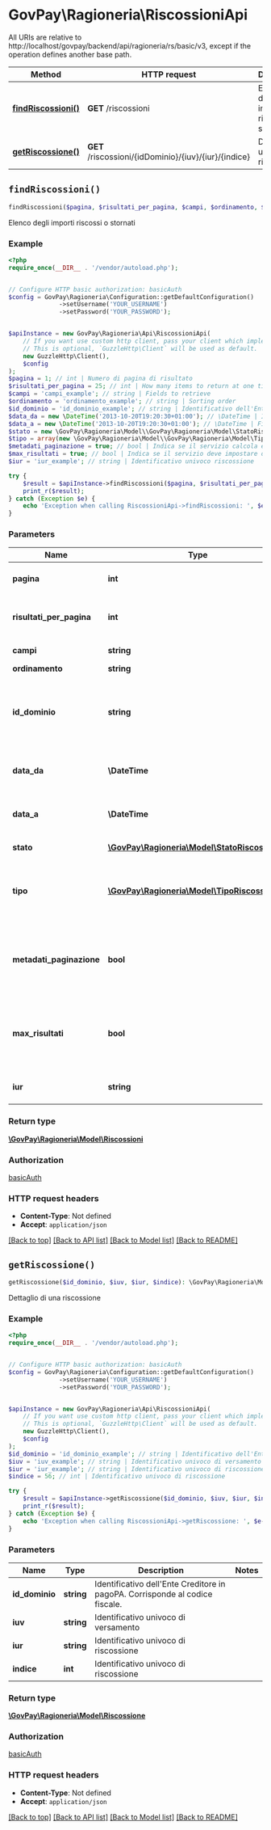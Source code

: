 # GovPay\Ragioneria\RiscossioniApi

All URIs are relative to http://localhost/govpay/backend/api/ragioneria/rs/basic/v3, except if the operation defines another base path.

| Method | HTTP request | Description |
| ------------- | ------------- | ------------- |
| [**findRiscossioni()**](RiscossioniApi.md#findRiscossioni) | **GET** /riscossioni | Elenco degli importi riscossi o stornati |
| [**getRiscossione()**](RiscossioniApi.md#getRiscossione) | **GET** /riscossioni/{idDominio}/{iuv}/{iur}/{indice} | Dettaglio di una riscossione |


## `findRiscossioni()`

```php
findRiscossioni($pagina, $risultati_per_pagina, $campi, $ordinamento, $id_dominio, $data_da, $data_a, $stato, $tipo, $metadati_paginazione, $max_risultati, $iur): \GovPay\Ragioneria\Model\Riscossioni
```

Elenco degli importi riscossi o stornati

### Example

```php
<?php
require_once(__DIR__ . '/vendor/autoload.php');


// Configure HTTP basic authorization: basicAuth
$config = GovPay\Ragioneria\Configuration::getDefaultConfiguration()
              ->setUsername('YOUR_USERNAME')
              ->setPassword('YOUR_PASSWORD');


$apiInstance = new GovPay\Ragioneria\Api\RiscossioniApi(
    // If you want use custom http client, pass your client which implements `GuzzleHttp\ClientInterface`.
    // This is optional, `GuzzleHttp\Client` will be used as default.
    new GuzzleHttp\Client(),
    $config
);
$pagina = 1; // int | Numero di pagina di risultato
$risultati_per_pagina = 25; // int | How many items to return at one time
$campi = 'campi_example'; // string | Fields to retrieve
$ordinamento = 'ordinamento_example'; // string | Sorting order
$id_dominio = 'id_dominio_example'; // string | Identificativo dell'Ente Creditore in pagoPA. Corrisponde al codice fiscale.
$data_da = new \DateTime('2013-10-20T19:20:30+01:00'); // \DateTime | Inizio della finestra temporale di osservazione
$data_a = new \DateTime('2013-10-20T19:20:30+01:00'); // \DateTime | Fine della finestra temporale di osservazione
$stato = new \GovPay\Ragioneria\Model\\GovPay\Ragioneria\Model\StatoRiscossione(); // \GovPay\Ragioneria\Model\StatoRiscossione | Stato della riscossione
$tipo = array(new \GovPay\Ragioneria\Model\\GovPay\Ragioneria\Model\TipoRiscossione()); // \GovPay\Ragioneria\Model\TipoRiscossione[] | Tipologia della riscossione (default [ENTRATA, MBT] )
$metadati_paginazione = true; // bool | Indica se il servizio calcola e valorizza i dati di paginazione o meno
$max_risultati = true; // bool | Indica se il servizio deve impostare o meno il limite sul calcolo del numero di risultati
$iur = 'iur_example'; // string | Identificativo univoco riscossione

try {
    $result = $apiInstance->findRiscossioni($pagina, $risultati_per_pagina, $campi, $ordinamento, $id_dominio, $data_da, $data_a, $stato, $tipo, $metadati_paginazione, $max_risultati, $iur);
    print_r($result);
} catch (Exception $e) {
    echo 'Exception when calling RiscossioniApi->findRiscossioni: ', $e->getMessage(), PHP_EOL;
}
```

### Parameters

| Name | Type | Description  | Notes |
| ------------- | ------------- | ------------- | ------------- |
| **pagina** | **int**| Numero di pagina di risultato | [optional] [default to 1] |
| **risultati_per_pagina** | **int**| How many items to return at one time | [optional] [default to 25] |
| **campi** | **string**| Fields to retrieve | [optional] |
| **ordinamento** | **string**| Sorting order | [optional] |
| **id_dominio** | **string**| Identificativo dell&#39;Ente Creditore in pagoPA. Corrisponde al codice fiscale. | [optional] |
| **data_da** | **\DateTime**| Inizio della finestra temporale di osservazione | [optional] |
| **data_a** | **\DateTime**| Fine della finestra temporale di osservazione | [optional] |
| **stato** | [**\GovPay\Ragioneria\Model\StatoRiscossione**](../Model/.md)| Stato della riscossione | [optional] |
| **tipo** | [**\GovPay\Ragioneria\Model\TipoRiscossione[]**](../Model/\GovPay\Ragioneria\Model\TipoRiscossione.md)| Tipologia della riscossione (default [ENTRATA, MBT] ) | [optional] |
| **metadati_paginazione** | **bool**| Indica se il servizio calcola e valorizza i dati di paginazione o meno | [optional] [default to true] |
| **max_risultati** | **bool**| Indica se il servizio deve impostare o meno il limite sul calcolo del numero di risultati | [optional] [default to true] |
| **iur** | **string**| Identificativo univoco riscossione | [optional] |

### Return type

[**\GovPay\Ragioneria\Model\Riscossioni**](../Model/Riscossioni.md)

### Authorization

[basicAuth](../../README.md#basicAuth)

### HTTP request headers

- **Content-Type**: Not defined
- **Accept**: `application/json`

[[Back to top]](#) [[Back to API list]](../../README.md#endpoints)
[[Back to Model list]](../../README.md#models)
[[Back to README]](../../README.md)

## `getRiscossione()`

```php
getRiscossione($id_dominio, $iuv, $iur, $indice): \GovPay\Ragioneria\Model\Riscossione
```

Dettaglio di una riscossione

### Example

```php
<?php
require_once(__DIR__ . '/vendor/autoload.php');


// Configure HTTP basic authorization: basicAuth
$config = GovPay\Ragioneria\Configuration::getDefaultConfiguration()
              ->setUsername('YOUR_USERNAME')
              ->setPassword('YOUR_PASSWORD');


$apiInstance = new GovPay\Ragioneria\Api\RiscossioniApi(
    // If you want use custom http client, pass your client which implements `GuzzleHttp\ClientInterface`.
    // This is optional, `GuzzleHttp\Client` will be used as default.
    new GuzzleHttp\Client(),
    $config
);
$id_dominio = 'id_dominio_example'; // string | Identificativo dell'Ente Creditore in pagoPA. Corrisponde al codice fiscale.
$iuv = 'iuv_example'; // string | Identificativo univoco di versamento
$iur = 'iur_example'; // string | Identificativo univoco di riscossione
$indice = 56; // int | Identificativo univoco di riscossione

try {
    $result = $apiInstance->getRiscossione($id_dominio, $iuv, $iur, $indice);
    print_r($result);
} catch (Exception $e) {
    echo 'Exception when calling RiscossioniApi->getRiscossione: ', $e->getMessage(), PHP_EOL;
}
```

### Parameters

| Name | Type | Description  | Notes |
| ------------- | ------------- | ------------- | ------------- |
| **id_dominio** | **string**| Identificativo dell&#39;Ente Creditore in pagoPA. Corrisponde al codice fiscale. | |
| **iuv** | **string**| Identificativo univoco di versamento | |
| **iur** | **string**| Identificativo univoco di riscossione | |
| **indice** | **int**| Identificativo univoco di riscossione | |

### Return type

[**\GovPay\Ragioneria\Model\Riscossione**](../Model/Riscossione.md)

### Authorization

[basicAuth](../../README.md#basicAuth)

### HTTP request headers

- **Content-Type**: Not defined
- **Accept**: `application/json`

[[Back to top]](#) [[Back to API list]](../../README.md#endpoints)
[[Back to Model list]](../../README.md#models)
[[Back to README]](../../README.md)
